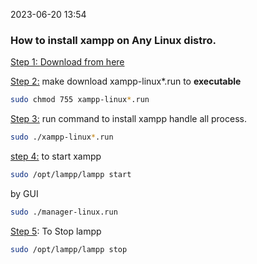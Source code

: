 2023-06-20 13:54

### How to install xampp on Any Linux distro.

<u>Step 1: </u> [Download from here ](https://sourceforge.net/projects/xampp/files/XAMPP%20Linux/)

<u>Step 2:</u> make download xampp-linux\*.run to **executable**

```bash
sudo chmod 755 xampp-linux*.run
```

<u>Step 3:</u> run command to install xampp handle all process.

```bash
sudo ./xampp-linux*.run
```

<u>step 4:</u> to start xampp

```bash
sudo /opt/lampp/lampp start
```

by GUI

```bash
sudo ./manager-linux.run
```

<u>Step 5</u>: To Stop lampp

```bash
sudo /opt/lampp/lampp stop
```
